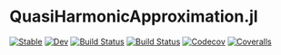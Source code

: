 # QuasiHarmonicApproximation.jl

[![Stable](https://img.shields.io/badge/docs-stable-blue.svg)](https://singularitti.github.io/QuasiHarmonicApproximation.jl/stable)
[![Dev](https://img.shields.io/badge/docs-dev-blue.svg)](https://singularitti.github.io/QuasiHarmonicApproximation.jl/dev)
[![Build Status](https://travis-ci.com/singularitti/QuasiHarmonicApproximation.jl.svg?branch=master)](https://travis-ci.com/singularitti/QuasiHarmonicApproximation.jl)
[![Build Status](https://ci.appveyor.com/api/projects/status/github/singularitti/QuasiHarmonicApproximation.jl?svg=true)](https://ci.appveyor.com/project/singularitti/QuasiHarmonicApproximation-jl)
[![Codecov](https://codecov.io/gh/singularitti/QuasiHarmonicApproximation.jl/branch/master/graph/badge.svg)](https://codecov.io/gh/singularitti/QuasiHarmonicApproximation.jl)
[![Coveralls](https://coveralls.io/repos/github/singularitti/QuasiHarmonicApproximation.jl/badge.svg?branch=master)](https://coveralls.io/github/singularitti/QuasiHarmonicApproximation.jl?branch=master)

